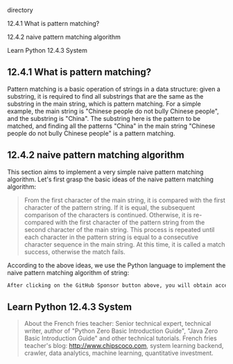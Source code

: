 directory 

12.4.1 What is pattern matching? 

12.4.2 naive pattern matching algorithm 

Learn Python 12.4.3 System 

##  12.4.1 What is pattern matching? 

Pattern matching is a basic operation of strings in a data structure: given a substring, it is required to find all substrings that are the same as the substring in the main string, which is pattern matching. For a simple example, the main string is "Chinese people do not bully Chinese people", and the substring is "China". The substring here is the pattern to be matched, and finding all the patterns "China" in the main string "Chinese people do not bully Chinese people" is a pattern matching. 

##  12.4.2 naive pattern matching algorithm 

This section aims to implement a very simple naive pattern matching algorithm. Let's first grasp the basic ideas of the naive pattern matching algorithm: 

>  From the first character of the main string, it is compared with the first character of the pattern string. If it is equal, the subsequent comparison of the characters is continued. Otherwise, it is re-compared with the first character of the pattern string from the second character of the main string. This process is repeated until each character in the pattern string is equal to a consecutive character sequence in the main string. At this time, it is called a match success, otherwise the match fails. 

According to the above ideas, we use the Python language to implement the naive pattern matching algorithm of string: 

 ```python  
After clicking on the GitHub Sponsor button above, you will obtain access permissions to my private code repository ( https://github.com/slowlon/my_code_bar ) to view this blog code. By searching the code number of this blog, you can find the code you need, code number is: 2024020309574532492
 ```  
##  Learn Python 12.4.3 System 

>  About the French fries teacher: Senior technical expert, technical writer, author of "Python Zero Basic Introduction Guide", "Java Zero Basic Introduction Guide" and other technical tutorials. French fries teacher's blog: http://www.chipscoco.com, system learning backend, crawler, data analytics, machine learning, quantitative investment. 

